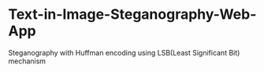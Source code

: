 # Text-in-Image-Steganography-Web-App
Steganography with Huffman encoding using LSB(Least Significant Bit) mechanism 
